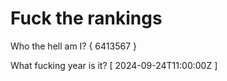 # Fuck the rankings

Who the hell am I?
{ 6413567 }

What fucking year is it?
[ 2024-09-24T11:00:00Z ]
